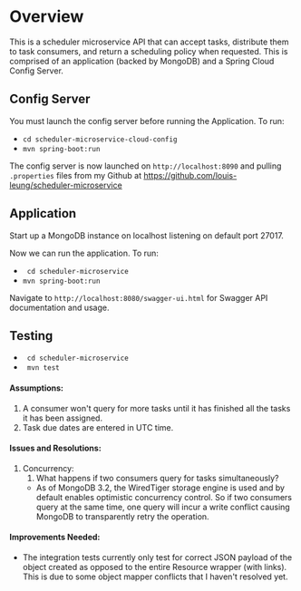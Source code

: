 # Overview
This is a scheduler microservice API that can accept tasks, distribute them to task consumers, and return a scheduling policy when requested. This is comprised of an application (backed by MongoDB) and a Spring Cloud Config Server.

## Config Server
You must launch the config server before running the Application.
To run:
- ``` cd scheduler-microservice-cloud-config ```
- ``` mvn spring-boot:run ```

The config server is now launched on ```http://localhost:8090``` and pulling `.properties` files from my Github at https://github.com/louis-leung/scheduler-microservice

## Application
Start up a MongoDB instance on localhost listening on default port 27017.

Now we can run the application.
To run:
- ``` cd scheduler-microservice```
- ``` mvn spring-boot:run ```

Navigate to ```http://localhost:8080/swagger-ui.html``` for Swagger API documentation and usage.

## Testing
- ``` cd scheduler-microservice```
- ``` mvn test```



#### Assumptions:
1. A consumer won't query for more tasks until it has finished all the tasks it has been assigned.
2. Task due dates are entered in UTC time.

#### Issues and Resolutions: 
1. Concurrency: 
    1. What happens if two consumers query for tasks simultaneously? 
    - As of MongoDB 3.2, the WiredTiger storage engine is used and by default enables optimistic concurrency control. So if two consumers query at the same time, one query will incur a write conflict causing MongoDB to transparently retry the operation. 
    
#### Improvements Needed:
- The integration tests currently only test for correct JSON payload of the object created as opposed to the entire Resource wrapper (with links). This is due to some object mapper conflicts that I haven't resolved yet. 